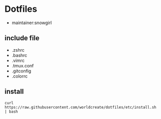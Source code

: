 # Dotfiles
+ maintainer:snowgirl

## include file
+ .zshrc
+ .bashrc
+ .vimrc
+ .tmux.conf
+ .gitconfig
+ .colorrc

## install
```shell
curl https://raw.githubusercontent.com/worldcreate/dotfiles/etc/install.sh | bash
```

